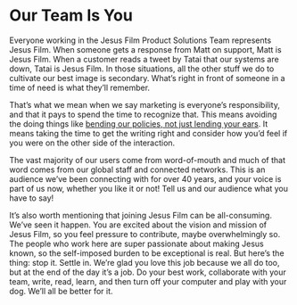 # Our Team Is You

Everyone working in the Jesus Film Product Solutions Team represents Jesus Film. When someone gets a response from Matt on support, Matt is Jesus Film. When a customer reads a tweet by Tatai that our systems are down, Tatai is Jesus Film. In those situations, all the other stuff we do to cultivate our best image is secondary. What’s right in front of someone in a time of need is what they’ll remember.

That’s what we mean when we say marketing is everyone’s responsibility, and that it pays to spend the time to recognize that. This means avoiding the doing things like [bending our policies, not just lending your ears](https://signalvnoise.com/posts/3513-when-empathy-becomes-insulting). It means taking the time to get the writing right and consider how you’d feel if you were on the other side of the interaction.

The vast majority of our users come from word-of-mouth and much of that word comes from our global staff and connected networks. This is an audience we’ve been connecting with for over 40 years, and your voice is part of us now, whether you like it or not! Tell us and our audience what you have to say!

It’s also worth mentioning that joining Jesus Film can be all-consuming. We’ve seen it happen. You are excited about the vision and mission of Jesus Film, so you feel pressure to contribute, maybe overwhelmingly so. The people who work here are super passionate about making Jesus known, so the self-imposed burden to be exceptional is real. But here’s the thing: stop it. Settle in. We’re glad you love this job because we all do too, but at the end of the day it’s a job. Do your best work, collaborate with your team, write, read, learn, and then turn off your computer and play with your dog. We’ll all be better for it.
